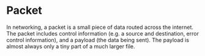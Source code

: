 # Packet

In networking, a packet is a small piece of data routed across the internet.
The packet includes control information (e.g. a source and destination, error control information), and a payload (the data being sent).
The payload is almost always only a tiny part of a much larger file.
